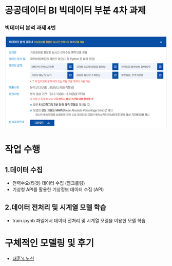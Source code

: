# 공공데이터 BI 빅데이터 부분 4차 과제 

### 빅데이터 분석 과제 4번

![image](assets\Untitled_(1).png)


# 작업 수행

## 1.데이터 수집

- 전력수요(타겟) 데이터 수집 (웹크롤링)
- 기상청 API를 활용한 기상정보 데이터 수집 (API)


## 2.데이터 전처리 및 시계열 모델 학습 

- train.ipynb 파일에서 데이터 전처리 및 시계열 모델을 이용한 모델 학습

# 구체적인 모델링 및 후기

- [태훈's 노션](https://www.notion.so/BI-d6ced063cb434ebda22831a2e90b446d)